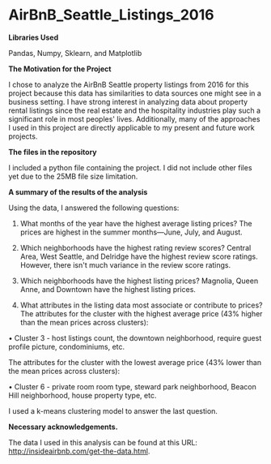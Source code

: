 # AirBnB_Seattle_Listings_2016


**Libraries Used**

Pandas, Numpy, Sklearn, and Matplotlib

**The Motivation for the Project**

I chose to analyze the AirBnB Seattle property listings from 2016 for this project because this data has similarities to data sources one might see in a business setting. I have strong interest in analyzing data about property rental listings since the real estate and the hospitality industries play such a significant role in most peoples' lives. Additionally, many of the approaches I used in this project are directly applicable to my present and future work projects.

**The files in the repository**

I included a python file containing the project. I did not include other files yet due to the 25MB file size limitation.

**A summary of the results of the analysis**

Using the data, I answered the following questions:

  1. What months of the year have the highest average listing prices?
      The prices are highest in the summer months—June, July, and August.

  2. Which neighborhoods have the highest rating review scores?
      Central Area, West Seattle, and Delridge have the highest review score ratings. However, there isn't much variance in the review    score ratings.

  3. Which neighborhoods have the highest listing prices?
      Magnolia, Queen Anne, and Downtown have the highest listing prices.

  4. What attributes in the listing data most associate or contribute to prices?
      The attributes for the cluster with the highest average price (43% higher than the mean prices across clusters):
      
      
  • Cluster 3 - host listings count, the downtown neighborhood, require guest profile picture, condominiums, etc.

  The attributes for the cluster with the lowest average price (43% lower than the mean prices across clusters):

  • Cluster 6 - private room room type, steward park neighborhood, Beacon Hill neighborhood, house property type, etc.
 

I used a k-means clustering model to answer the last question.
 
**Necessary acknowledgements.**

The data I used in this analysis can be found at this URL: http://insideairbnb.com/get-the-data.html.
